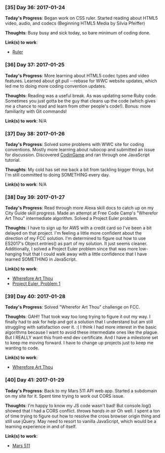 ### [35] Day 36: 2017-01-24

**Today's Progress**: Began work on CSS ruler. Started reading about HTML5 video, audio, and codecs (Beginning HTML5 Media by Silvia Pfeiffer)

**Thoughts**: Busy busy and sick today, so bare minimum of coding done.

**Link(s) to work**:
* [Ruler](http://codepen.io/digilou/full/Kavzzp/)

### [36] Day 37: 2017-01-25

**Today's Progress**: More learning about HTML5 codec types and video features. Learned about git pull --rebase for WWC website updates, which led me to doing more coding convention updates.

**Thoughts**: Reading was a useful break. As was updating some Ruby code. Sometimes you just gotta be the guy that cleans up the code (which gives me a chance to read and learn from other people's code!). Bonus: more familiarity with Git commands!

**Link(s) to work**: N/A

### [37] Day 38: 2017-01-26

**Today's Progress**: Solved some problems with WWC site for coding conventions. Mostly more learning about rubocop and submitted an issue for discussion. Discovered [CodinGame](http://codingame.com) and ran through one JavaScript tutorial.

**Thoughts**: My cold has set me back a bit from tackling bigger things, but I'm still committed to doing SOMETHING every day.

**Link(s) to work**: N/A

### [38] Day 39: 2017-01-27

**Today's Progress**: Read through more Alexa skill docs to catch up on my City Guide skill progress. Made an attempt at Free Code Camp's "Wherefor Art Thou" intermediate algorithm. Solved a Project Euler problem.

**Thoughts**: I have to sign up for AWS with a credit card so I've been a bit delayed on that project. I'm feeling a little more confident about the direction of my FCC solution. I'm determined to figure out how to use ES2017's Object.entries() as part of my solution. It just seems cleaner. Additionally, I solved a Project Euler problem since that was more low-hanging fruit that I could walk away with a little confidence that I have learned SOMETHING in JavaScript.

**Link(s) to work**:
- [Wherefore Art Thou](https://github.com/digilou/freecodecamp/blob/master/intermediate-algorithms/wherfore%20art%20thou.js)
- [Project Euler, Problem 1](https://github.com/digilou/project-euler/blob/master/problem-1.js)

### [39] Day 40: 2017-01-28

**Today's Progress**: Solved "Wherefor Art Thou" challenge on FCC.

**Thoughts**: GAH!! That took way too long trying to figure it out my way. I finally had to ask for help and got a solution that I understand but am still struggling with satisfaction over it. :(  I think I had more interest in the basic algorithms because I want to avoid these intermediate ones like the plague. But I REALLY want this front-end dev certificate. And I have a milestone set to keep me moving forward. I have to change up projects just to keep me wanting to code.

**Link(s) to work**:
- [Wherefore Art Thou](https://github.com/digilou/freecodecamp/blob/master/intermediate-algorithms/wherfore%20art%20thou.js)

### [40] Day 41: 2017-01-29

**Today's Progress**: Back to my Mars 511 API web app. Started a subdomain on my site for it. Spent time trying to work out CORS issue.

**Thoughts**: I'm happy to know my JS code wasn't bad! But console.log() showed that I had a CORS conflict. *throws hands in air* Oh well. I spent a ton of time trying to figure out how to resolve the cross browser origin thing and still use jQuery. May need to resort to vanilla JavaScript, which would be a learning experience in and of itself.

**Link(s) to work**:
- [Mars 511](http://mars.madwalrus.com)
